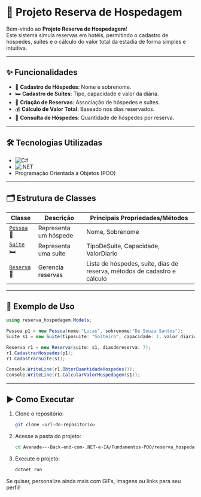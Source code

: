 # 🏨 Projeto Reserva de Hospedagem

Bem-vindo ao **Projeto Reserva de Hospedagem**!  
Este sistema simula reservas em hotéis, permitindo o cadastro de hóspedes, suítes e o cálculo do valor total da estadia de forma simples e intuitiva.

---

## ✨ Funcionalidades

- 👤 **Cadastro de Hóspedes**: Nome e sobrenome.
- 🛏️ **Cadastro de Suítes**: Tipo, capacidade e valor da diária.
- 📅 **Criação de Reservas**: Associação de hóspedes e suítes.
- 💰 **Cálculo de Valor Total**: Baseado nos dias reservados.
- 🔢 **Consulta de Hóspedes**: Quantidade de hóspedes por reserva.

---

## 🛠️ Tecnologias Utilizadas

- ![C#](https://img.shields.io/badge/C%23-239120?style=flat&logo=c-sharp&logoColor=white)
- ![.NET](https://img.shields.io/badge/.NET-512BD4?style=flat&logo=dotnet&logoColor=white)
- Programação Orientada a Objetos (POO)

---

## 🗂️ Estrutura de Classes

| Classe  | Descrição | Principais Propriedades/Métodos |
|---------|-----------|---------------------------------|
| [`Pessoa`](Models/Pessoa.cs) 👤 | Representa um hóspede | Nome, Sobrenome |
| [`Suite`](Models/Suite.cs) 🛏️ | Representa uma suíte | TipoDeSuite, Capacidade, ValorDiario |
| [`Reserva`](Models/Reserva.cs) 📅 | Gerencia reservas | Lista de hóspedes, suíte, dias de reserva, métodos de cadastro e cálculo |

---

## 🚀 Exemplo de Uso

```csharp
using reserva_hospedagem.Models;

Pessoa p1 = new Pessoa(nome:"Lucas", sobrenome:"De Souza Santos");
Suite s1 = new Suite(tiposuite: "Solteiro", capacidade: 1, valor_diario: 50);

Reserva r1 = new Reserva(suite: s1, diasdereserva: 7);
r1.CadastrarHospedes(p1);
r1.CadastrarSuite(s1);

Console.WriteLine(r1.ObterQuantidadeHospedes());
Console.WriteLine(r1.CalcularValorHospedagem(s1));
```

---

## ▶️ Como Executar

1. Clone o repositório:

   ```sh
   git clone <url-do-repositorio>
   ```

2. Acesse a pasta do projeto:

   ```sh
   cd Avanade---Back-end-com-.NET-e-IA/Fundamentos-POO/reserva_hospedagem
   ```

3. Execute o projeto:

   ```sh
   dotnet run
   ```

Se quiser, personalize ainda mais com GIFs, imagens ou links para seu perfil!
